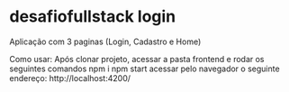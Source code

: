 # desafiofullstack login

Aplicação com 3 paginas
(Login, Cadastro e Home)

Como usar: 
Após clonar projeto, acessar a pasta frontend e rodar os seguintes comandos
npm i 
npm start
acessar pelo navegador o seguinte endereço:
http://localhost:4200/
